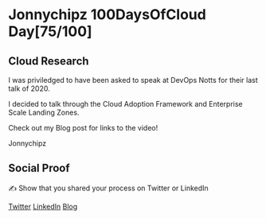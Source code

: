 <!-- This is a template you can use for quick progress days. It removes a lot of the steps we encourage you to share in the longer template 000-DAY-ARTICLE-LONG-TEMPLATE.MD-->

# Jonnychipz 100DaysOfCloud Day[75/100]

## Cloud Research

I was priviledged to have been asked to speak at DevOps Notts for their last talk of 2020.

I decided to talk through the Cloud Adoption Framework and Enterprise Scale Landing Zones.

Check out my Blog post for links to the video!

Jonnychipz

## Social Proof

✍️ Show that you shared your process on Twitter or LinkedIn

[Twitter](https://twitter.com/jonnychipz/status/1331597484498497537)
[LinkedIn](https://www.linkedin.com/posts/japlunn_day75100-100daysofcloud-jonnychipz-activity-6737363173197803521-jKVT)
[Blog](https://jonnychipz.com/2020/11/25/day75-100-100daysofcloud-jonnychipz-devops-notts-getting-your-organisation-to-the-cloud-with-microsoft-caf-and-enterprise-scale/)
